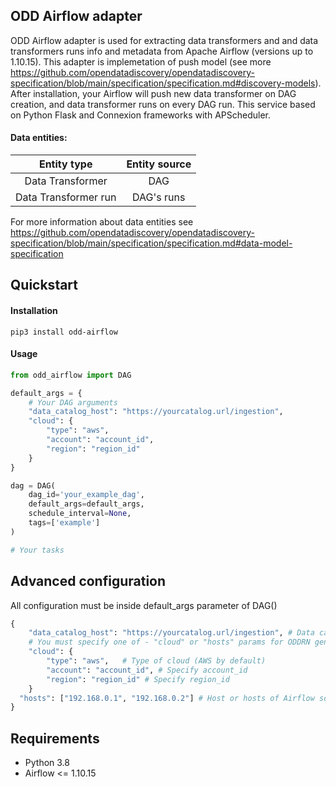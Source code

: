 ## ODD Airflow adapter

ODD Airflow adapter is used for extracting data transformers and and data transformers runs info and metadata from Apache Airflow (versions up to 1.10.15). This adapter is implemetation of push model (see more https://github.com/opendatadiscovery/opendatadiscovery-specification/blob/main/specification/specification.md#discovery-models). After installation, your Airflow will push new data transformer on DAG creation, and data transformer runs on every DAG run.
This service based on Python Flask and Connexion frameworks with APScheduler.

#### Data entities:
| Entity type | Entity source |
|:----------------:|:---------:|
|Data Transformer|DAG|
|Data Transformer run|DAG's runs|

For more information about data entities see https://github.com/opendatadiscovery/opendatadiscovery-specification/blob/main/specification/specification.md#data-model-specification

## Quickstart
#### Installation
```
pip3 install odd-airflow
```
#### Usage
```Python
from odd_airflow import DAG

default_args = {  
	# Your DAG arguments
	"data_catalog_host": "https://yourcatalog.url/ingestion",
	"cloud": {
		"type": "aws",
		"account": "account_id",
		"region": "region_id"
	}
}

dag = DAG(
    dag_id='your_example_dag',
    default_args=default_args,
    schedule_interval=None,
    tags=['example']
)

# Your tasks
```


## Advanced configuration
All configuration must be inside default_args parameter of DAG()
```Python
{
	"data_catalog_host": "https://yourcatalog.url/ingestion", # Data catalog ingestion API url
  	# You must specify one of - "cloud" or "hosts" params for ODDRN generation
	"cloud": {
		"type": "aws",   # Type of cloud (AWS by default)
		"account": "account_id", # Specify account_id
		"region": "region_id" # Specify region_id
	}
  "hosts": ["192.168.0.1", "192.168.0.2"] # Host or hosts of Airflow source
}
```

## Requirements
- Python 3.8
- Airflow  <= 1.10.15
